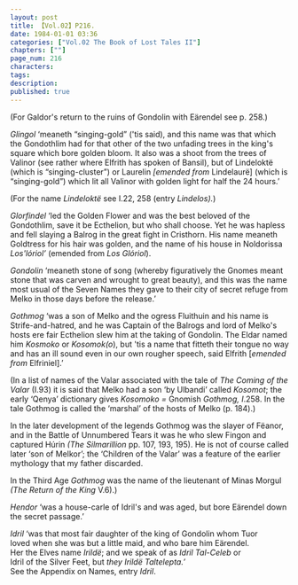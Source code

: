 ```yaml
---
layout: post
title: 【Vol.02】P216.
date: 1984-01-01 03:36
categories: ["Vol.02 The Book of Lost Tales II"]
chapters: [""]
page_num: 216
characters: 
tags: 
description: 
published: true
---
```


<p style="text-indent: 0;">
(For Galdor's return to the ruins of Gondolin with Eärendel see p. 258.)
</p>

<I>Glingol</I> ‘meaneth “singing-gold” ('tis said), and this name was that which the Gondothlim had for that other of the two unfading trees in the king's square which bore golden bloom. It also was a shoot from the trees of Valinor (see rather where Elfrith has spoken of Bansil), but of Lindeloktë (which is “singing-cluster”) or Laurelin <I>[emended from</I> Lindelaurë] (which is “singing-gold”) which lit all Valinor with golden light for half the 24 hours.’

(For the name <I>Lindeloktë</I> see I.22, 258 (entry <I>Lindelos).</I>)

<I>Glorfindel</I> ‘led the Golden Flower and was the best beloved of the Gondothlim, save it be Ecthelion, but who shall choose. Yet he was hapless and fell slaying a Balrog in the great fight in Cristhorn. His name meaneth Goldtress for his hair was golden, and the name of his house in Noldorissa <I>Los'lóriol’</I> (emended from <I>Los Glóriol</I>).

<I>Gondolin</I> ‘meaneth stone of song (whereby figuratively the Gnomes meant stone that was carven and wrought to great beauty), and this was the name most usual of the Seven Names they gave to their city of secret refuge from Melko in those days before the release.’

<I>Gothmog</I> ‘was a son of Melko and the ogress Fluithuin and his name is Strife-and-hatred, and he was Captain of the Balrogs and lord of Melko's hosts ere fair Ecthelion slew him at the taking of Gondolin. The Eldar named him <I>Kosmoko</I> or <I>Kosomok(o</I>), but 'tis a name that fitteth their tongue no way and has an ill sound even in our own rougher speech, said Elfrith [<I>emended from</I> Elfriniel].’

(In a list of names of the Valar associated with the tale of <I>The Coming of the Valar</I> (I.93) it is said that Melko had a son ‘by Ulbandi’ called <I>Kosomot</I>; the early ‘Qenya’ dictionary gives <I>Kosomoko =</I> Gnomish <I>Gothmog, I</I>.258. In the tale Gothmog is called the ‘marshal’ of the hosts of Melko (p. 184).)

In the later development of the legends Gothmog was the slayer of Fëanor, and in the Battle of Unnumbered Tears it was he who slew Fingon and captured Húrin <I>(The Silmarillion</I> pp. 107, 193, 195). He is not of course called later ‘son of Melkor’; the ‘Children of the Valar’ was a feature of the earlier mythology that my father discarded.

In the Third Age <I>Gothmog</I> was the name of the lieutenant of Minas Morgul <I>(The Return of the King</I> V.6).)

<I>Hendor</I> ‘was a house-carle of Idril's and was aged, but bore Eärendel down the secret passage.’

<I>Idril</I> ‘was that most fair daughter of the king of Gondolin whom Tuor<BR>loved when she was but a little maid, and who bare him Eärendel.<BR>Her the Elves name <I>Irildë</I>; and we speak of as <I>Idril Tal-Celeb</I> or<BR>Idril of the Silver Feet, but <I>they Irildë Taltelepta.’<BR></I>See the Appendix on Names, entry <I>Idril</I>.


